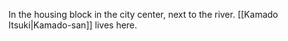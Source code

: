 In the housing block in the city center, next to the river.
[[Kamado Itsuki|Kamado-san]] lives here.
